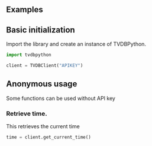 Examples
------------

## Basic initialization

Import the library and create an instance of TVDBPython.

```python
import tvdbpython

client = TVDBClient("APIKEY")
```

## Anonymous usage

Some functions can be used without API key

### Retrieve time.

This retrieves the current time 

```python
time = client.get_current_time()
```
